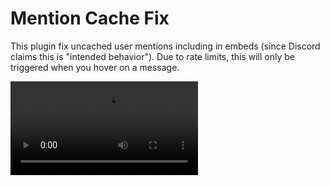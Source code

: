 # Mention Cache Fix

This plugin fix uncached user mentions including in embeds (since Discord claims this is "intended behavior"). Due to rate limits, this will only be triggered when you hover on a message.

![Demo](https://user-images.githubusercontent.com/14863373/152812959-ec3ea68c-a026-4b17-ba88-f657d2b14d01.mp4)
